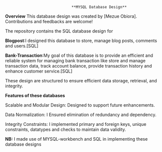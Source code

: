                                   **MYSQL Database Design**
**Overview**
This database design was created by [Mezue Obiora]. Contributions and feedbacks are welcome!

The repository contains the SQL database design for

**Blogpost**:I designed this database to store, manage blog posts, comments and users.[SQL]

**Bank-Transaction**:My goal of this database is to provide an efficient and reliable system for managing bank transaction like store and manage transaction data, track account balance, provide transaction history and enhance customer service.[SQL]

These design are structured to ensure efficient data storage, retrieval, and integrity.

**Features of these databases**
                    
Scalable and Modular Design: Designed to support future enhancements.

Data Normalization: I Ensured elimination of redundancy and dependency.

Integrity Constraints: I implemented primary and foreign keys, unique constraints, datatypes and checks to maintain data validity.

**NB:** I made use of MYSQL-workbench and SQL in implementing these database designs
